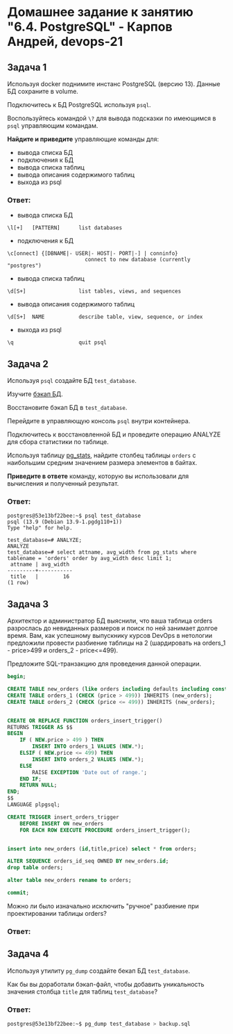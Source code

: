 # Домашнее задание к занятию "6.4. PostgreSQL" - Карпов Андрей, devops-21

## Задача 1

Используя docker поднимите инстанс PostgreSQL (версию 13). Данные БД сохраните в volume.

Подключитесь к БД PostgreSQL используя `psql`.

Воспользуйтесь командой `\?` для вывода подсказки по имеющимся в `psql` управляющим командам.

**Найдите и приведите** управляющие команды для:
- вывода списка БД
- подключения к БД
- вывода списка таблиц
- вывода описания содержимого таблиц
- выхода из psql

### Ответ:
- вывода списка БД
```
\l[+]   [PATTERN]      list databases
```
- подключения к БД
```
\c[onnect] {[DBNAME|- USER|- HOST|- PORT|-] | conninfo}
                         connect to new database (currently "postgres")
```
- вывода списка таблиц
```
\d[S+]                 list tables, views, and sequences
```
- вывода описания содержимого таблиц
```
\d[S+]  NAME           describe table, view, sequence, or index
```
- выхода из psql
```
\q                     quit psql
```

## Задача 2

Используя `psql` создайте БД `test_database`.

Изучите [бэкап БД](https://github.com/netology-code/virt-homeworks/tree/virt-11/06-db-04-postgresql/test_data).

Восстановите бэкап БД в `test_database`.

Перейдите в управляющую консоль `psql` внутри контейнера.

Подключитесь к восстановленной БД и проведите операцию ANALYZE для сбора статистики по таблице.

Используя таблицу [pg_stats](https://postgrespro.ru/docs/postgresql/12/view-pg-stats), найдите столбец таблицы `orders` 
с наибольшим средним значением размера элементов в байтах.

**Приведите в ответе** команду, которую вы использовали для вычисления и полученный результат.

### Ответ:
```
postgres@53e13bf22bee:~$ psql test_database
psql (13.9 (Debian 13.9-1.pgdg110+1))
Type "help" for help.

test_database=# ANALYZE;
ANALYZE
test_database=# select attname, avg_width from pg_stats where tablename = 'orders' order by avg_width desc limit 1;
 attname | avg_width
---------+-----------
 title   |        16
(1 row)
```
## Задача 3

Архитектор и администратор БД выяснили, что ваша таблица orders разрослась до невиданных размеров и
поиск по ней занимает долгое время. Вам, как успешному выпускнику курсов DevOps в нетологии предложили
провести разбиение таблицы на 2 (шардировать на orders_1 - price>499 и orders_2 - price<=499).

Предложите SQL-транзакцию для проведения данной операции.
```sql
begin;

CREATE TABLE new_orders (like orders including defaults including constraints including indexes);
CREATE TABLE orders_1 (CHECK (price > 499)) INHERITS (new_orders);
CREATE TABLE orders_2 (CHECK (price <= 499)) INHERITS (new_orders);


CREATE OR REPLACE FUNCTION orders_insert_trigger()
RETURNS TRIGGER AS $$
BEGIN
    IF ( NEW.price > 499 ) THEN
        INSERT INTO orders_1 VALUES (NEW.*);
    ELSIF ( NEW.price <= 499) THEN
        INSERT INTO orders_2 VALUES (NEW.*);
    ELSE
        RAISE EXCEPTION 'Date out of range.';
    END IF;
    RETURN NULL;
END;
$$
LANGUAGE plpgsql;

CREATE TRIGGER insert_orders_trigger
    BEFORE INSERT ON new_orders
    FOR EACH ROW EXECUTE PROCEDURE orders_insert_trigger();


insert into new_orders (id,title,price) select * from orders;

ALTER SEQUENCE orders_id_seq OWNED BY new_orders.id;
drop table orders;

alter table new_orders rename to orders;

commit;
```


Можно ли было изначально исключить "ручное" разбиение при проектировании таблицы orders?

### Ответ:

## Задача 4

Используя утилиту `pg_dump` создайте бекап БД `test_database`.

Как бы вы доработали бэкап-файл, чтобы добавить уникальность значения столбца `title` для таблиц `test_database`?

### Ответ:
```bash
postgres@53e13bf22bee:~$ pg_dump test_database > backup.sql
```
